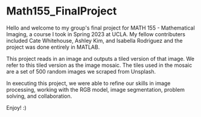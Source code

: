 # Math155_FinalProject

Hello and welcome to my group's final project for MATH 155 - Mathematical Imaging, a course I took in Spring 2023 at UCLA. My fellow contributers included Cate Whitehouse, Ashley Kim, and Isabella Rodriguez and the project was done entirely in MATLAB.

This project reads in an image and outputs a tiled version of that image. We refer to this tiled version as the image mosaic. The tiles used in the mosaic are a set of 500 random images we scraped from Unsplash. 

In executing this project, we were able to refine our skills in image processing, working with the RGB model, image segmentation, problem solving, and collaboration.

Enjoy! :)
